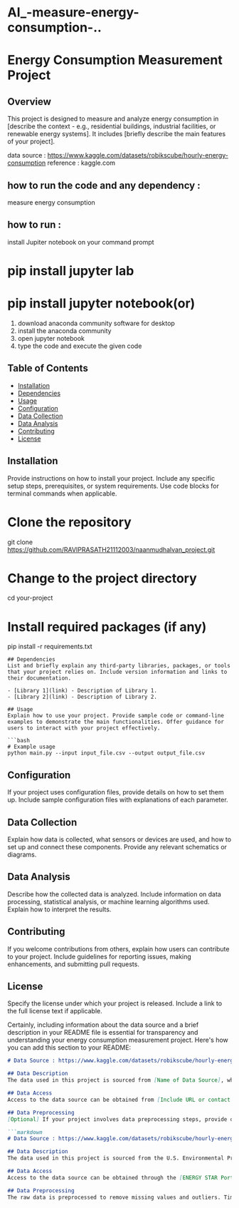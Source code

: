 # AI_-measure-energy-consumption-..
# Energy Consumption Measurement Project

## Overview
This project is designed to measure and analyze energy consumption in [describe the context - e.g., residential buildings, industrial facilities, or renewable energy systems]. It includes [briefly describe the main features of your project].

data source : https://www.kaggle.com/datasets/robikscube/hourly-energy-consumption
reference : kaggle.com
## how to run the code and any dependency :
 measure energy consumption
## how to run :
install Jupiter notebook on your command prompt 
# pip install jupyter lab
# pip install jupyter notebook(or)
  1. download anaconda community software for desktop
  2. install the anaconda community
  3. open jupyter notebook
  4. type the code and execute the given code

 
## Table of Contents
- [Installation](#installation)
- [Dependencies](#dependencies)
- [Usage](#usage)
- [Configuration](#configuration)
- [Data Collection](#data-collection)
- [Data Analysis](#data-analysis)
- [Contributing](#contributing)
- [License](#license)

## Installation
Provide instructions on how to install your project. Include any specific setup steps, prerequisites, or system requirements. Use code blocks for terminal commands when applicable.


# Clone the repository
git clone https://github.com/RAVIPRASATH21112003/naanmudhalvan_project.git

# Change to the project directory
cd your-project

# Install required packages (if any)
pip install -r requirements.txt
```
## Dependencies
List and briefly explain any third-party libraries, packages, or tools that your project relies on. Include version information and links to their documentation.

- [Library 1](link) - Description of Library 1.
- [Library 2](link) - Description of Library 2.

## Usage
Explain how to use your project. Provide sample code or command-line examples to demonstrate the main functionalities. Offer guidance for users to interact with your project effectively.

```bash
# Example usage
python main.py --input input_file.csv --output output_file.csv
```

## Configuration
If your project uses configuration files, provide details on how to set them up. Include sample configuration files with explanations of each parameter.

## Data Collection
Explain how data is collected, what sensors or devices are used, and how to set up and connect these components. Provide any relevant schematics or diagrams.

## Data Analysis
Describe how the collected data is analyzed. Include information on data processing, statistical analysis, or machine learning algorithms used. Explain how to interpret the results.

## Contributing
If you welcome contributions from others, explain how users can contribute to your project. Include guidelines for reporting issues, making enhancements, and submitting pull requests.

## License
Specify the license under which your project is released. Include a link to the full license text if applicable.

Certainly, including information about the data source and a brief description in your README file is essential for transparency and understanding your energy consumption measurement project. Here's how you can add this section to your README:

```markdown
# Data Source : https://www.kaggle.com/datasets/robikscube/hourly-energy-consumption

## Data Description
The data used in this project is sourced from [Name of Data Source], which provides [briefly describe the source's purpose and data collection method, e.g., real-time energy consumption data from a network of smart meters in commercial buildings]. The data includes information on [list key data attributes, e.g., energy consumption in kilowatt-hours (kWh), time stamps, and building identifiers].

## Data Access
Access to the data source can be obtained from [Include URL or contact information for data access]. Please refer to their terms of use and licensing agreements for any restrictions or requirements.

## Data Preprocessing
[Optional] If your project involves data preprocessing steps, provide details on how the raw data is prepared for analysis. This might include cleaning, filtering, or aggregating the data.

```markdown
# Data Source : https://www.kaggle.com/datasets/robikscube/hourly-energy-consumption

## Data Description
The data used in this project is sourced from the U.S. Environmental Protection Agency's ENERGY STAR Portfolio Manager, which provides real-time energy consumption data for commercial buildings. The data includes information on energy consumption in kilowatt-hours (kWh), water usage, and greenhouse gas emissions, along with building details and location information.

## Data Access
Access to the data source can be obtained through the [ENERGY STAR Portfolio Manager API](https://www.energystar.gov/buildings/api-documentation), which offers a RESTful interface for retrieving energy data. Users will need to register for an API key and adhere to the terms of use and licensing agreements.

## Data Preprocessing
The raw data is preprocessed to remove missing values and outliers. Time series data is aggregated at daily intervals to facilitate analysis.
